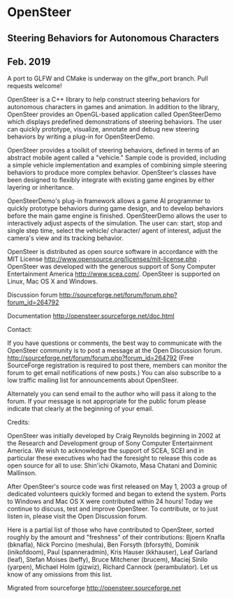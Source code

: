 OpenSteer
=========
Steering Behaviors for Autonomous Characters 
-----------

## Feb. 2019

A port to GLFW and CMake is underway on the glfw_port branch. Pull requests welcome!


OpenSteer is a C++ library to help construct steering behaviors for autonomous characters in games and animation. 
In addition to the library, OpenSteer provides an OpenGL-based application called OpenSteerDemo which 
displays predefined demonstrations of steering behaviors. The user can quickly prototype, visualize, 
annotate and debug new steering behaviors by writing a plug-in for OpenSteerDemo. 

OpenSteer provides a toolkit of steering behaviors, defined in terms of an abstract mobile agent called 
a "vehicle." Sample code is provided, including a simple vehicle implementation and examples of combining 
simple steering behaviors to produce more complex behavior. OpenSteer's classes have been designed to flexibly 
integrate with existing game engines by either layering or inheritance. 

OpenSteerDemo's plug-in framework allows a game AI programmer to quickly prototype behaviors during game 
design, and to develop behaviors before the main game engine is finished. OpenSteerDemo allows the user 
to interactively adjust aspects of the simulation. The user can: start, stop and single step time, select 
the vehicle/ character/ agent of interest, adjust the camera's view and its tracking behavior.

OpenSteer is distributed as open source software in accordance with the MIT 
License http://www.opensource.org/licenses/mit-license.php . OpenSteer was developed with the generous 
support of Sony Computer Entertainment America http://www.scea.com/. OpenSteer is supported on Linux, 
Mac OS X and Windows.

Discussion forum http://sourceforge.net/forum/forum.php?forum_id=264792

Documentation http://opensteer.sourceforge.net/doc.html

Contact: 

If you have questions or comments, the best way to communicate with the OpenSteer community is to post a 
message at the Open Discussion forum. http://sourceforge.net/forum/forum.php?forum_id=264792  (Free 
SourceForge registration is required to post there, members can monitor the forum to get email notifications 
of new posts.)  You can also subscribe to a low traffic mailing list for announcements about OpenSteer.

Alternately you can send email to the author who will pass it along to the forum.  If your message is not 
appropriate for the public forum please indicate that clearly at the beginning of your email.


Credits: 

OpenSteer was initially developed by Craig Reynolds beginning in 2002 at the Research and Development 
group of Sony Computer Entertainment America. We wish to acknowledge the support of SCEA, SCEI and 
in particular these executives who had the foresight to release this code as open source for all to 
use: Shin'ichi Okamoto, Masa Chatani and Dominic Mallinson.

After OpenSteer's source code was first released on May 1, 2003 a group of dedicated volunteers 
quickly formed and began to extend the system. Ports to Windows and Mac OS X were contributed within 
24 hours! Today we continue to discuss, test and improve OpenSteer. To contribute, or to just listen in, 
please visit the Open Discussion forum.

Here is a partial list of those who have contributed to OpenSteer, sorted roughly by the amount 
and "freshness" of their contributions: Bjoern Knafla (bknafla), Nick Porcino (meshula), 
Ben Forsyth (bforsyth), Dominik (inikofdoom), Paul (spanneradmin), Kris Hauser (kkhauser), 
Leaf Garland (leaf), Stefan Moises (beffy), Bruce Mitchener (brucem), Maciej Sinilo (yarpen), 
Michael Holm (gizwiz), Richard Cannock (perambulator).  Let us know of any omissions from this list.

Migrated from sourceforge http://opensteer.sourceforge.net



